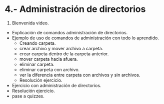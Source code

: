 # 4.- Administración de directorios

1.	Bienvenida video.
-	Explicación de comandos administración de directorios.
- 	Ejemplo de uso de comandos de administración con todo lo aprendido.
	- Creando carpeta.
	- crear archivo y mover archivo a carpeta.
	- crear carpeta dentro de la carpeta anterior.
	- mover carpeta hacia afuera.
	- eliminar carpeta.
	- eliminar carpeta con archivo. 
	- ver la diferencia entre carpeta con archivos y sin archivos.
	- Resolución ejercicio.  
- Ejercicio con administración de directorios.
- Resolución ejercicio.	
- pase a quizzes.

